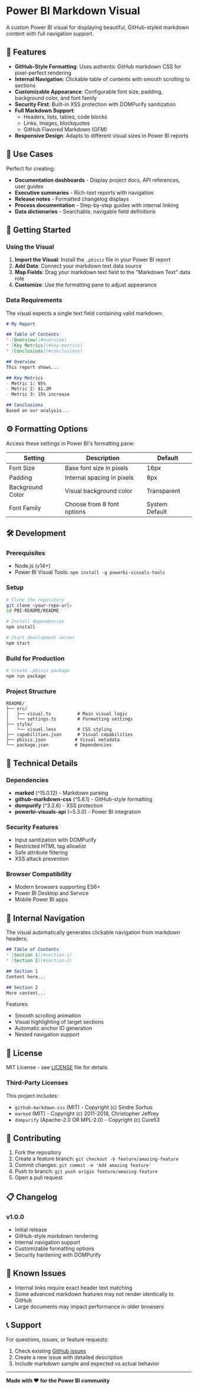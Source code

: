 # Power BI Markdown Visual

A custom Power BI visual for displaying beautiful, GitHub-styled markdown content with full navigation support.

## 🌟 Features

- **GitHub-Style Formatting**: Uses authentic GitHub markdown CSS for pixel-perfect rendering
- **Internal Navigation**: Clickable table of contents with smooth scrolling to sections
- **Customizable Appearance**: Configurable font size, padding, background color, and font family
- **Security First**: Built-in XSS protection with DOMPurify sanitization
- **Full Markdown Support**: 
  - Headers, lists, tables, code blocks
  - Links, images, blockquotes
  - GitHub Flavored Markdown (GFM)
- **Responsive Design**: Adapts to different visual sizes in Power BI reports

## 📖 Use Cases

Perfect for creating:
- **Documentation dashboards** - Display project docs, API references, user guides
- **Executive summaries** - Rich-text reports with navigation
- **Release notes** - Formatted changelog displays
- **Process documentation** - Step-by-step guides with internal linking
- **Data dictionaries** - Searchable, navigable field definitions

## 🚀 Getting Started

### Using the Visual

1. **Import the Visual**: Install the `.pbiviz` file in your Power BI report
2. **Add Data**: Connect your markdown text data source
3. **Map Fields**: Drag your markdown text field to the "Markdown Text" data role
4. **Customize**: Use the formatting pane to adjust appearance

### Data Requirements

The visual expects a single text field containing valid markdown:

```markdown
# My Report

## Table of Contents
* [Overview](#overview)
* [Key Metrics](#key-metrics)
* [Conclusions](#conclusions)

## Overview
This report shows...

## Key Metrics
- Metric 1: 95%
- Metric 2: $1.2M
- Metric 3: 15% increase

## Conclusions
Based on our analysis...
```

## ⚙️ Formatting Options

Access these settings in Power BI's formatting pane:

| Setting | Description | Default |
|---------|-------------|---------|
| Font Size | Base font size in pixels | 16px |
| Padding | Internal spacing in pixels | 8px |
| Background Color | Visual background color | Transparent |
| Font Family | Choose from 8 font options | System Default |

## 🛠️ Development

### Prerequisites

- Node.js (v14+)
- Power BI Visual Tools: `npm install -g powerbi-visuals-tools`

### Setup

```bash
# Clone the repository
git clone <your-repo-url>
cd PBI-README/README

# Install dependencies
npm install

# Start development server
npm start
```

### Build for Production

```bash
# Create .pbiviz package
npm run package
```

### Project Structure

```
README/
├── src/
│   ├── visual.ts          # Main visual logic
│   └── settings.ts        # Formatting settings
├── style/
│   └── visual.less        # CSS styling
├── capabilities.json      # Visual capabilities
├── pbiviz.json           # Visual metadata
└── package.json          # Dependencies
```

## 🔧 Technical Details

### Dependencies

- **marked** (^15.0.12) - Markdown parsing
- **github-markdown-css** (^5.8.1) - GitHub-style formatting
- **dompurify** (^3.2.6) - XSS protection
- **powerbi-visuals-api** (~5.3.0) - Power BI integration

### Security Features

- Input sanitization with DOMPurify
- Restricted HTML tag allowlist
- Safe attribute filtering
- XSS attack prevention

### Browser Compatibility

- Modern browsers supporting ES6+
- Power BI Desktop and Service
- Mobile Power BI apps

## 🔗 Internal Navigation

The visual automatically generates clickable navigation from markdown headers:

```markdown
## Table of Contents
* [Section 1](#section-1)
* [Section 2](#section-2)

## Section 1
Content here...

## Section 2
More content...
```

Features:
- Smooth scrolling animation
- Visual highlighting of target sections
- Automatic anchor ID generation
- Nested navigation support

## 📝 License

MIT License - see [LICENSE](LICENSE) file for details.

### Third-Party Licenses

This project includes:
- `github-markdown-css` (MIT) - Copyright (c) Sindre Sorhus
- `marked` (MIT) - Copyright (c) 2011-2018, Christopher Jeffrey
- `dompurify` (Apache-2.0 OR MPL-2.0) - Copyright (c) Cure53

## 🤝 Contributing

1. Fork the repository
2. Create a feature branch: `git checkout -b feature/amazing-feature`
3. Commit changes: `git commit -m 'Add amazing feature'`
4. Push to branch: `git push origin feature/amazing-feature`
5. Open a pull request

## 📋 Changelog

### v1.0.0
- Initial release
- GitHub-style markdown rendering
- Internal navigation support
- Customizable formatting options
- Security hardening with DOMPurify

## 🐛 Known Issues

- Internal links require exact header text matching
- Some advanced markdown features may not render identically to GitHub
- Large documents may impact performance in older browsers

## 📞 Support

For questions, issues, or feature requests:
1. Check existing [GitHub issues](../../issues)
2. Create a new issue with detailed description
3. Include markdown sample and expected vs actual behavior

---

**Made with ❤️ for the Power BI community** 